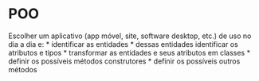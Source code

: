 # POO
Escolher um aplicativo (app móvel, site, software desktop, etc.) de uso no dia a dia e: * identificar as entidades  * dessas entidades identificar os atributos e tipos * transformar as entidades e seus atributos em classes * definir os possíveis métodos construtores * definir os possíveis outros métodos
